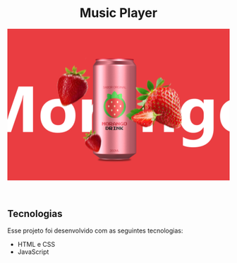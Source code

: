 <h1 align="center"> Music Player </h1>



<p align="center">
  <img src="img/Captura de tela 2025-01-22 232957.png">
</p>

<br>



## Tecnologias

Esse projeto foi desenvolvido com as seguintes tecnologias:

- HTML e CSS
- JavaScript